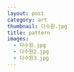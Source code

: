 ```yaml
---
layout: post
category: art
thumbnail: 다수원.jpg
title: pattern
images:
  - 다수원.jpg
  - 다수원2.jpg
  - 다수원3.jpg
---
```

